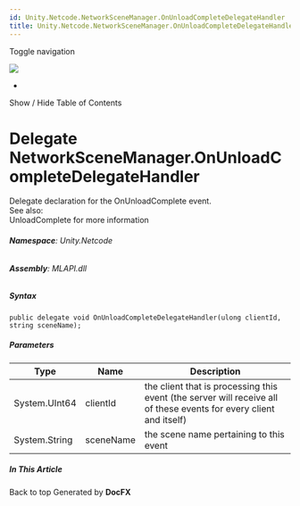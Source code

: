 ```yaml
---
id: Unity.Netcode.NetworkSceneManager.OnUnloadCompleteDelegateHandler
title: Unity.Netcode.NetworkSceneManager.OnUnloadCompleteDelegateHandler
---
```


<div id="wrapper">

<div>

<div class="container">

<div class="navbar-header">

Toggle navigation

<img src="../logo.svg" id="logo" class="svg" />

</div>

<div id="navbar" class="collapse navbar-collapse">

<div class="form-group">

</div>

</div>

</div>

<div class="subnav navbar navbar-default">

<div id="breadcrumb" class="container hide-when-search">

-   

</div>

</div>

</div>

<div class="container body-content hide-when-search" role="main">

<div class="sidenav hide-when-search">

Show / Hide Table of Contents

<div id="sidetoggle" class="sidetoggle collapse">

<div id="sidetoc">

</div>

</div>

</div>

<div class="article row grid-right">

<div class="col-md-10">

# Delegate NetworkSceneManager.OnUnloadCompleteDelegateHandler

<div class="markdown level0 summary">

Delegate declaration for the OnUnloadComplete event.  
See also:  
UnloadComplete for more information

</div>

<div class="markdown level0 conceptual">

</div>

###### **Namespace**: Unity.Netcode

###### **Assembly**: MLAPI.dll

##### Syntax

<div class="codewrapper">

``` lang-csharp
public delegate void OnUnloadCompleteDelegateHandler(ulong clientId, string sceneName);
```

</div>

##### Parameters

| Type          | Name      | Description                                                                                                        |
|---------------|-----------|--------------------------------------------------------------------------------------------------------------------|
| System.UInt64 | clientId  | the client that is processing this event (the server will receive all of these events for every client and itself) |
| System.String | sceneName | the scene name pertaining to this event                                                                            |

</div>

<div class="hidden-sm col-md-2" role="complementary">

<div class="sideaffix">

<div class="contribution">

</div>

##### In This Article

<div>

</div>

</div>

</div>

</div>

</div>

<div class="grad-bottom">

</div>

<div class="footer">

<div class="container">

Back to top Generated by **DocFX**

</div>

</div>

</div>

